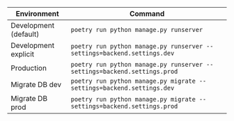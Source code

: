| Environment           | Command                                                                  |
| --------------------- | ------------------------------------------------------------------------ |
| Development (default) | `poetry run python manage.py runserver`                                  |
| Development explicit  | `poetry run python manage.py runserver --settings=backend.settings.dev`  |
| Production            | `poetry run python manage.py runserver --settings=backend.settings.prod` |
| Migrate DB dev        | `poetry run python manage.py migrate --settings=backend.settings.dev`    |
| Migrate DB prod       | `poetry run python manage.py migrate --settings=backend.settings.prod`   |
